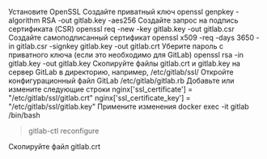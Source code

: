 Установите OpenSSL
Создайте приватный ключ
openssl genpkey -algorithm RSA -out gitlab.key -aes256
Создайте запрос на подпись сертификата (CSR)
openssl req -new -key gitlab.key -out gitlab.csr
Создайте самоподписанный сертификат
openssl x509 -req -days 3650 -in gitlab.csr -signkey gitlab.key -out gitlab.crt
Уберите пароль с приватного ключа (если это необходимо для GitLab)
openssl rsa -in gitlab.key -out gitlab.key
Скопируйте файлы gitlab.crt и gitlab.key на сервер GitLab в директорию, например, /etc/gitlab/ssl/
Откройте конфигурационный файл GitLab /etc/gitlab/gitlab.rb
Добавьте или измените следующие строки
nginx['ssl_certificate'] = "/etc/gitlab/ssl/gitlab.crt"
nginx['ssl_certificate_key'] = "/etc/gitlab/ssl/gitlab.key"
Примените изменения
docker exec -it gitlab /bin/bash
> gitlab-ctl reconfigure

Скопируйте файл gitlab.crt





